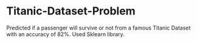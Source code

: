 # Titanic-Dataset-Problem
Predicted if a passenger will survive or not from a famous Titanic Dataset with an accuracy of 82%. Used Sklearn library.
